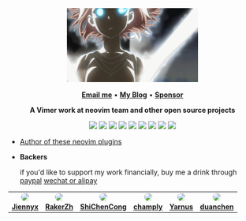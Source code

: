 <div align="center">
<img height="150" src="https://raw.githubusercontent.com/glepnir/glepnir/master/1.gif" alt="gif with funny random cat say thank you." />
</div>

<p align="center">
<b><a href="mailto:glepnir@neovim.pro"> Email me</a></b>
•
<b><a href="https://blog.neovim.pro">My Blog</a></b>
•
<b><a href="https://www.paypal.me/bobbyhub">Sponsor</a></b>
</p>

<p align="center"><b> A Vimer work at neovim team and other open source projects</b></p>

<p align="center">
<img src="https://img.shields.io/badge/neovim-%2357A143.svg?&style=for-the-badge&logo=neovim&logoColor=white"/>
<img src = "https://img.shields.io/badge/c-%2300599C.svg?style=for-the-badge&logo=c&logoColor=white">
<img src = "https://img.shields.io/badge/c++-%2300599C.svg?style=for-the-badge&logo=c%2B%2B&logoColor=white">
<img src="https://img.shields.io/badge/go-%2300ADD8.svg?&style=for-the-badge&logo=go&logoColor=white" />
<img src="https://img.shields.io/badge/lua-%232C2D72.svg?&style=for-the-badge&logo=lua&logoColor=white"/>
<img src="https://img.shields.io/badge/rust-%23000000.svg?&style=for-the-badge&logo=rust&logoColor=white"/>
<img src="https://img.shields.io/badge/Zig-%23F7A41D.svg?style=for-the-badge&logo=zig&logoColor=white"/>
<img src="https://img.shields.io/badge/python-3670A0?style=for-the-badge&logo=python&logoColor=ffdd54"/>
<img src="https://img.shields.io/badge/typescript%20-%23007ACC.svg?&style=for-the-badge&logo=typescript&logoColor=white"/>
</p>

- [Author of these neovim plugins](https://github.com/search?l=&p=1&q=user%3Aglepnir+stars%3A%3E1+language%3ALua&ref=advsearch&type=Repositories)

- **Backers**

  if you'd like to support my work financially, buy me a drink through [paypal](https://www.paypal.me/bobbyhub) [wechat or alipay](./donate.png)

<table>
  <tr>
    <td align="center">
      <a href="https://github.com/jiennyx" title="jiennyx">
        <img src="https://github.com/jiennyx.png" style="border-radius:50%" width="50px"/>
        <br/>
        <b>Jiennyx</b>
      </a>
    </td>
    <td align="center">
      <a href="https://github.com/RakerZh" title="RakerZh">
        <img src="https://github.com/RakerZh.png" style="border-radius:50%" width="50px"/>
        <br/>
        <b>RakerZh</b>
      </a>
    </td>
    <td align="center">
      <a href="https://github.com/ShiChenCong" title="RakerZh">
        <img src="https://github.com/ShiChenCong.png" style="border-radius:50%" width="50px"/>
        <br/>
        <b>ShiChenCong</b>
      </a>
    </td>
    <td align="center">
      <a href="https://github.com/champly" title="champly">
        <img src="https://github.com/champly.png" style="border-radius:50%" width="50px"/>
        <br/>
        <b>champly</b>
      </a>
    </td>
    <td align="center">
      <a href="https://github.com/Yarnus" title="Yarnus">
        <img src="https://github.com/Yarnus.png" style="border-radius:50%" width="50px"/>
        <br/>
        <b>Yarnus</b>
      </a>
    </td>
    <td align="center">
      <a href="https://github.com/shandengjueding" title="shandengjueding">
        <img src="https://github.com/shandengjueding.png" style="border-radius:50%" width="50px"/>
        <br/>
        <b>duanchen</b>
      </a>
    </td>
  </tr>
</table>
